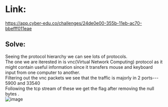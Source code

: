 # Link: 
https://app.cyber-edu.co/challenges/24de0e00-355b-11eb-ac70-bbefff011eae  

## Solve:  
Seeing the protocol hierarchy we can see lots of protocols.  
The one we are iterested in is vnc(Virtual Network Computing) protocol as it might contain useful information since it transfers mouse and keyboard input from one computer to another.  
Filtering out the vnc packets we see that the traffic is majorly in 2 ports--- 5900 and 33540  
Following the tcp stream of these we get the flag after removing the null bytes .  
![image](https://github.com/7h4nd5RG0d/Forensics/assets/128285431/8b2b6fdc-1d76-4672-ba65-46ca1397ef35)
